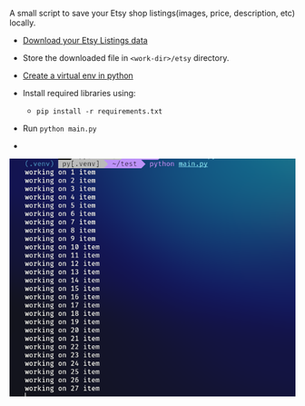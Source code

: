A small script to save your Etsy shop listings(images, price, description, etc) locally.

- [Download your Etsy Listings data](https://help.etsy.com/hc/en-us/articles/360000343508-How-to-Download-Your-Listing-Information)
- Store the downloaded file in `<work-dir>/etsy` directory.
- [Create a virtual env in python](https://packaging.python.org/en/latest/guides/installing-using-pip-and-virtual-environments/)
- Install required libraries using:
  - `pip install -r requirements.txt`

- Run `python main.py`
- 
![Demo](image.png)

